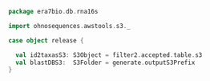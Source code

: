 
```scala
package era7bio.db.rna16s

import ohnosequences.awstools.s3._

case object release {

  val id2taxasS3: S3Object = filter2.accepted.table.s3
  val blastDBS3:  S3Folder = generate.outputS3Prefix
}

```




[main/scala/bio4jTaxonomy.scala]: bio4jTaxonomy.scala.md
[main/scala/compats.scala]: compats.scala.md
[main/scala/filter1.scala]: filter1.scala.md
[main/scala/filter2.scala]: filter2.scala.md
[main/scala/generateBlastDB.scala]: generateBlastDB.scala.md
[main/scala/package.scala]: package.scala.md
[main/scala/release.scala]: release.scala.md
[test/scala/runBundles.scala]: ../../test/scala/runBundles.scala.md